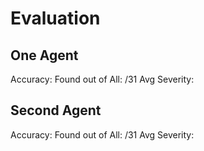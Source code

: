 # Evaluation

## One Agent

Accuracy: 
Found out of All: /31
Avg Severity:

## Second Agent

Accuracy:
Found out of All: /31
Avg Severity:
